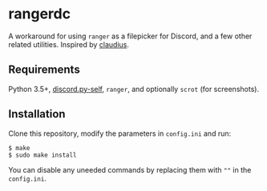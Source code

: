# rangerdc
A workaround for using `ranger` as a filepicker for Discord, and a few other related utilities. Inspired by [claudius](https://github.com/daedreth/claudius).

## Requirements
Python 3.5+, [discord.py-self](https://pypi.org/project/discord.py-self/), `ranger`, and optionally `scrot` (for screenshots).

## Installation
Clone this repository, modify the parameters in `config.ini` and run:
```shell
$ make
$ sudo make install
```
You can disable any uneeded commands by replacing them with `""` in the `config.ini`.
